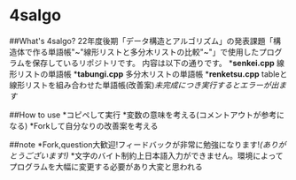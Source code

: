# 4salgo
##What's 4salgo?
22年度後期「データ構造とアルゴリズム」の発表課題「構造体で作る単語帳"~"線形リストと多分木リストの比較"~"」で使用したプログラムを保存しているリポジトリです。
内容は以下の通りです。
***senkei.cpp** 線形リストの単語帳
***tabungi.cpp** 多分木リストの単語帳
***renketsu.cpp** tableと線形リストを組み合わせた単語帳(改善案)_未完成につき実行するとエラーが出ます_

##How to use
*コピペして実行
*変数の意味を考える(コメントアウトが参考になる)
*Forkして自分なりの改善案を考える

##note
*Fork,question大歓迎!フィードバックが非常に勉強になります!_(ありがとうございます!)_
*文字のバイト制約上日本語入力ができません。環境によってプログラムを大幅に変更する必要があり大変と思われる
